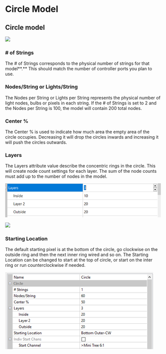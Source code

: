 # Circle Model

## **Circle model**

![](https://lh6.googleusercontent.com/5p67E75p3Wm9IyY0PL-TEyt1PIUPl1tMrm\_g\_zwU0hcd6r7NtcN\_OEQrcL8bf\_weHH6Yt8WaVyvcwE4AZskt0-8N7meitIxTaIZU4Xq5aBGW2\_IkZAFse93jHGIFeXwIIXOjVmcN)

### # of Strings

The # of Strings corresponds to the physical number of strings for that model**.** This should match the number of controller ports you plan to use.&#x20;

### Nodes/String or Lights/String

The Nodes per String or Lights per String represents the physical number of light nodes, bulbs or pixels in each string. If the # of Strings is set to 2 and the Nodes per String is 100, the model will contain 200 total nodes.

### Center %

The Center % is used to indicate how much area the empty area of the circle occupies. Decreasing it will drop the circles inwards and increasing it will push the circles outwards.

### Layers

The Layers attribute value describe the concentric rings in the circle. This will create node count settings for each layer. The sum of the node counts must add up to the number of nodes in the model.

![](<../../../.gitbook/assets/image (208).png>)

![](https://lh4.googleusercontent.com/E9D5Y\_p54AkevsRoQOjwmCqiH09m7vSQb0SkfkDJycktl5I4N2IkbIMQHSb4b7eMNNaciUN8Eo\_Ozmzel5HuZVmjVfINrroYmNxKPA495gFwQhpY2c1GFinfCqPCVjlERmuffl6X)

### Starting Location

The default starting pixel is at the bottom of the circle, go clockwise on the outside ring and then the next inner ring wired and so on. The Starting Location can be changed to start at the top of circle, or start on the inter ring or run counterclockwise if needed.



![](<../../../.gitbook/assets/image (96).png>)
